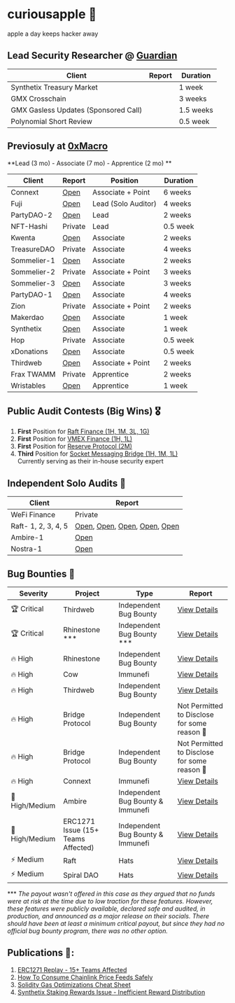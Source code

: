 # curiousapple 🦇
apple a day keeps hacker away

## Lead Security Researcher @ [Guardian](https://guardianaudits.com/)


| Client | Report | Duration |
|--------|--------|----------|
| Synthetix Treasury Market |   | 1 week |
| GMX Crosschain |   |3 weeks |
| GMX Gasless Updates (Sponsored Call) |   |1.5 weeks |
| Polynomial Short Review |   |0.5 week |


##  Previosuly at [0xMacro](https://0xmacro.com/) 
 
**Lead (3 mo) - Associate (7 mo) - Apprentice (2 mo) ** 

| Client      | Report                                                                                       | Position            | Duration |
|-------------|----------------------------------------------------------------------------------------------|---------------------|----------|
| Connext     | [Open]( https://github.com/0xcuriousapple/curiousapple-audits/blob/main/src/Connext.pdf )   | Associate + Point   | 6 weeks  |
| Fuji        | [Open](https://github.com/0xcuriousapple/curiousapple-audits/blob/main/src/Fuji.pdf)        | Lead (Solo Auditor) | 4 weeks  |
| PartyDAO-2  | [Open](https://github.com/0xcuriousapple/curiousapple-audits/blob/main/src/PartyDAO-2.pdf)  | Lead                | 2 weeks  |
| NFT-Hashi   | Private                                                                                      | Lead                | 0.5 week |
| Kwenta      | [Open](https://github.com/0xcuriousapple/curiousapple-audits/blob/main/src/Kwenta.pdf)      | Associate           | 2 weeks  |
| TreasureDAO | Private                                                                                      | Associate           | 4 weeks  |
| Sommelier-1 | [Open](https://github.com/0xcuriousapple/curiousapple-audits/blob/main/src/Sommelier-1.pdf) | Associate           | 2 weeks  |
| Sommelier-2 | Private                                                                                      | Associate + Point   | 3 weeks  |
| Sommelier-3 | [Open](https://github.com/0xcuriousapple/curiousapple-audits/blob/main/src/Sommelier-3.pdf) | Associate           | 3 weeks  |
| PartyDAO-1  | [Open](https://github.com/0xcuriousapple/curiousapple-audits/blob/main/src/PartyDAO-1.pdf)  | Associate           | 4 weeks  |
| Zion        | Private                                                                                      | Associate + Point   | 2 weeks  |
| Makerdao    | [Open](https://github.com/0xcuriousapple/curiousapple-audits/blob/main/src/Maker.pdf)       | Associate           | 1 week   |
| Synthetix   | [Open](https://github.com/0xcuriousapple/curiousapple-audits/blob/main/src/Synthetix.pdf)   | Associate           | 1 week   |
| Hop         | Private                                                                                      | Associate           | 0.5 week |
| xDonations  | [Open](https://github.com/0xcuriousapple/curiousapple-audits/blob/main/src/xDonations.pdf)  | Associate           | 0.5 week |
| Thirdweb    | [Open](https://github.com/0xcuriousapple/curiousapple-audits/blob/main/src/thirdweb.pdf)    | Associate + Point   | 2 weeks  |
| Frax TWAMM  | Private                                                                                      | Apprentice          | 2 weeks  |
| Wristables  | [Open](https://github.com/0xcuriousapple/curiousapple-audits/blob/main/src/Wristables.pdf)  | Apprentice          | 1 week   |

##  Public Audit Contests (Big Wins) :medal_military:

1. **First** Position for [Raft Finance (1H, 1M, 3L, 1G)](https://github.com/raft-fi/contracts/issues?q=is%3Aissue%20is%3Aclosed%20author%3A0xcuriousapple)
2. **First** Position for [VMEX Finance (1H, 1L)](https://github.com/hats-finance/VMEX-0x050183b53cf62bcd6c2a932632f8156953fd146f/issues/24) </br>
3.  **First** Position for [Reserve Protocol (2M)](https://cantina.xyz/competitions/9dfca0bc-a7bf-482e-a3df-4eb861f55c4f/leaderboard) </br>
4. **Third** Position for [Socket Messaging Bridge (1H, 1M, 1L)](https://sockettech.notion.site/WarRoom-Leaderboard-47a977c54ff74fd48eac780a9d518c70) </br>
    Currently serving as their in-house security expert

## Independent Solo Audits :seedling:

| Client               | Report   |   
|-------------         |--------  |  
| WeFi Finance    | Private       
| Raft- 1, 2, 3, 4, 5  | [Open](https://github.com/0xcuriousapple/curiousapple-audits/blob/main/src/Raft-1.md), [Open](https://github.com/0xcuriousapple/curiousapple-audits/blob/main/src/Raft-2.md), [Open](https://gist.github.com/0xcuriousapple/9537546b308ce08fdc20090c05b0f7d4), [Open](https://gist.github.com/0xcuriousapple/d5777b11dc6c109dcb207150e8bb3b56), [Open](https://gist.github.com/0xcuriousapple/d2d332af1edac19a6e856d309dc440c1)|
| Ambire-1        | [Open](https://gist.github.com/0xcuriousapple/3a670a8980991833df9ee124a6934e52)|    
| Nostra-1        | [Open](https://gist.github.com/0xcuriousapple/3c306d93f884348c82b444c8ac2194ff)|         


## Bug Bounties :santa:

| Severity | Project | Type | Report |
|----------|---------|------|--------|
| 🏆 Critical | Thirdweb | Independent Bug Bounty | [View Details](https://gist.github.com/0xcuriousapple/e3df31decac16d3859349b4247a3e50c) |
| 🏆 Critical | Rhinestone *** | Independent Bug Bounty *** | [View Details](https://gist.github.com/0xcuriousapple/d7128a1d8ee342e21e8cea3350687566) |
| 🔥 High | Rhinestone | Independent Bug Bounty | [View Details](https://gist.github.com/0xcuriousapple/6c099551fc45274c20f7fb773ad5f2a0) |
| 🔥 High | Cow | Immunefi | [View Details](https://gist.github.com/0xcuriousapple/f68f63ab25f463f8f9fb5759209ab497) |
| 🔥 High | Thirdweb | Independent Bug Bounty | [View Details](https://gist.github.com/0xcuriousapple/a47472a1107384cf5db1470dc8a6d2cb) |
| 🔥 High | Bridge Protocol | Independent Bug Bounty | Not Permitted to Disclose for some reason 🤷 |
| 🔥 High | Bridge Protocol | Independent Bug Bounty | Not Permitted to Disclose for some reason 🤷 |
| 🔥 High | Connext | Immunefi | [View Details](https://gist.github.com/0xcuriousapple/5a624d56d95c49b2a18f9ed64f070376) |
| 📌 High/Medium | Ambire | Independent Bug Bounty & Immunefi | [View Details](https://gist.github.com/0xcuriousapple/6e45a013b1a4878c584941f2958c19bc) |
| 📌 High/Medium | ERC1271 Issue (15+ Teams Affected) | Independent Bug Bounty & Immunefi | [View Details](https://mirror.xyz/curiousapple.eth/pFqAdW2LiJ-6S4sg_u1z08k4vK6BCJ33LcyXpnNb8yU) |
| ⚡ Medium | Raft | Hats | [View Details](https://gist.github.com/0xcuriousapple/ce1f4150674f2559e375b401a02dc776) |
| ⚡ Medium | Spiral DAO | Hats | [View Details](https://gist.github.com/0xcuriousapple/5b48f9d8072b15cd5b0c5371398df0f3) |



***  _The payout wasn't offered in this case as they argued that no funds were at risk at the time due to low traction for these features._ 
_However, these features were publicly available, declared safe and audited, in production, and announced as a major release on their socials._
_There should have been at least a minimum critical payout, but since they had no official bug bounty program, there was no other option._

## Publications 📑:
1. [ERC1271 Replay - 15+ Teams Affected](https://mirror.xyz/curiousapple.eth/pFqAdW2LiJ-6S4sg_u1z08k4vK6BCJ33LcyXpnNb8yU)
1. [How To Consume Chainlink Price Feeds Safely](https://0xmacro.com/writing/how-to-consume-chainlink-price-feeds-safely)
2. [Solidity Gas Optimizations Cheat Sheet](https://0xmacro.com/writing/solidity-gas-optimizations-cheat-sheet)
4. [Synthetix Staking Rewards Issue - Inefficient Reward Distribution](https://0xmacro.com/writing/synthetix-staking-rewards-issue-inefficient-reward-distribution)
